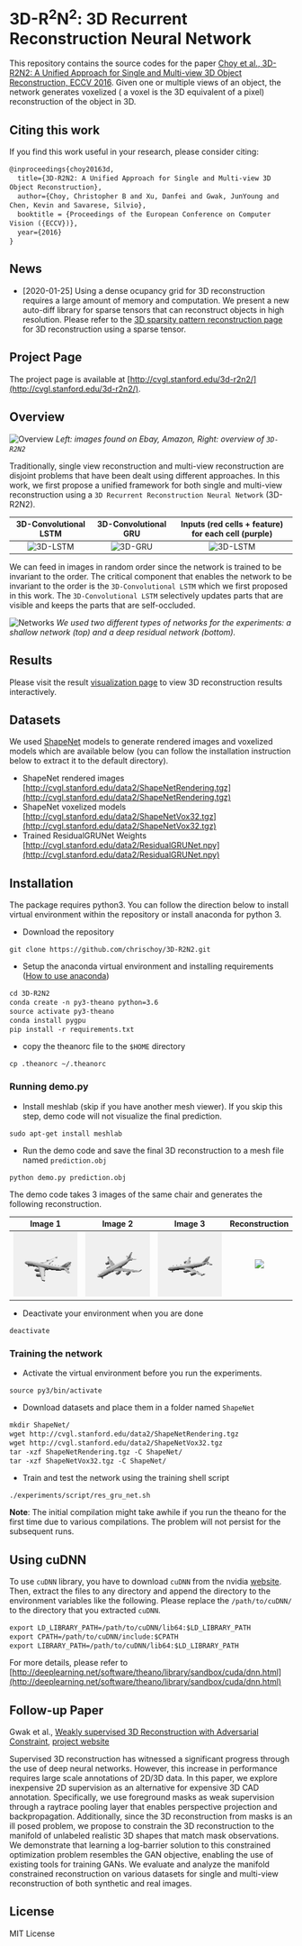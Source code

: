 # 3D-R<sup>2</sup>N<sup>2</sup>: 3D Recurrent Reconstruction Neural Network

This repository contains the source codes for the paper [Choy et al., 3D-R2N2: A Unified Approach for Single and Multi-view 3D Object Reconstruction, ECCV 2016](http://arxiv.org/abs/1604.00449). Given one or multiple views of an object, the network generates voxelized ( a voxel is the 3D equivalent of a pixel) reconstruction of the object in 3D.

## Citing this work

If you find this work useful in your research, please consider citing:

```
@inproceedings{choy20163d,
  title={3D-R2N2: A Unified Approach for Single and Multi-view 3D Object Reconstruction},
  author={Choy, Christopher B and Xu, Danfei and Gwak, JunYoung and Chen, Kevin and Savarese, Silvio},
  booktitle = {Proceedings of the European Conference on Computer Vision ({ECCV})},
  year={2016}
}
```

## News

- [2020-01-25] Using a dense ocupancy grid for 3D reconstruction requires a large amount of memory and computation. We present a new auto-diff library for sparse tensors that can reconstruct objects in high resolution. Please refer to the [3D sparsity pattern reconstruction page](https://stanfordvl.github.io/MinkowskiEngine/demo/sparse_tensor_reconstruction.html) for 3D reconstruction using a sparse tensor.

## Project Page

The project page is available at [http://cvgl.stanford.edu/3d-r2n2/](http://cvgl.stanford.edu/3d-r2n2/).

## Overview

![Overview](imgs/overview.png)
*Left: images found on Ebay, Amazon, Right: overview of `3D-R2N2`*

Traditionally, single view reconstruction and multi-view reconstruction are disjoint problems that have been dealt using different approaches. In this work, we first propose a unified framework for both single and multi-view reconstruction using a `3D Recurrent Reconstruction Neural Network` (3D-R2N2).

| 3D-Convolutional LSTM     | 3D-Convolutional GRU    | Inputs (red cells + feature) for each cell (purple) |
|:-------------------------:|:-----------------------:|:---------------------------------------------------:|
| ![3D-LSTM](imgs/lstm.png) | ![3D-GRU](imgs/gru.png) | ![3D-LSTM](imgs/lstm_time.png)                      |

We can feed in images in random order since the network is trained to be invariant to the order. The critical component that enables the network to be invariant to the order is the `3D-Convolutional LSTM` which we first proposed in this work. The `3D-Convolutional LSTM` selectively updates parts that are visible and keeps the parts that are self-occluded.

![Networks](imgs/full_network.png)
*We used two different types of networks for the experiments: a shallow network (top) and a deep residual network (bottom).*


## Results

Please visit the result [visualization page](http://3d-r2n2.stanford.edu/viewer/) to view 3D reconstruction results interactively.


## Datasets

We used [ShapeNet](http://shapenet.cs.stanford.edu) models to generate rendered images and voxelized models which are available below (you can follow the installation instruction below to extract it to the default directory).

- ShapeNet rendered images [http://cvgl.stanford.edu/data2/ShapeNetRendering.tgz](http://cvgl.stanford.edu/data2/ShapeNetRendering.tgz)
- ShapeNet voxelized models [http://cvgl.stanford.edu/data2/ShapeNetVox32.tgz](http://cvgl.stanford.edu/data2/ShapeNetVox32.tgz)
- Trained ResidualGRUNet Weights [http://cvgl.stanford.edu/data2/ResidualGRUNet.npy](http://cvgl.stanford.edu/data2/ResidualGRUNet.npy)


## Installation

The package requires python3. You can follow the direction below to install virtual environment within the repository or install anaconda for python 3.

- Download the repository

```
git clone https://github.com/chrischoy/3D-R2N2.git
```

- Setup the anaconda virtual environment and installing requirements ([How to use anaconda](https://conda.io/docs/user-guide/install/index.html))

```
cd 3D-R2N2
conda create -n py3-theano python=3.6
source activate py3-theano
conda install pygpu
pip install -r requirements.txt
```
- copy the theanorc file to the `$HOME` directory

```
cp .theanorc ~/.theanorc
```


### Running demo.py

- Install meshlab (skip if you have another mesh viewer). If you skip this step, demo code will not visualize the final prediction.

```
sudo apt-get install meshlab
```

- Run the demo code and save the final 3D reconstruction to a mesh file named `prediction.obj`

```
python demo.py prediction.obj
```

The demo code takes 3 images of the same chair and generates the following reconstruction.

| Image 1         | Image 2         | Image 3         | Reconstruction                                                                            |
|:---------------:|:---------------:|:---------------:|:-----------------------------------------------------------------------------------------:|
| ![](imgs/0.png) | ![](imgs/1.png) | ![](imgs/2.png) | <img src="https://github.com/chrischoy/3D-R2N2/blob/master/imgs/pred.png" height="127px"> |

- Deactivate your environment when you are done

```
deactivate
```


### Training the network

- Activate the virtual environment before you run the experiments.

```
source py3/bin/activate
```

- Download datasets and place them in a folder named `ShapeNet`

```
mkdir ShapeNet/
wget http://cvgl.stanford.edu/data2/ShapeNetRendering.tgz
wget http://cvgl.stanford.edu/data2/ShapeNetVox32.tgz
tar -xzf ShapeNetRendering.tgz -C ShapeNet/
tar -xzf ShapeNetVox32.tgz -C ShapeNet/
```

- Train and test the network using the training shell script

```
./experiments/script/res_gru_net.sh
```

**Note**: The initial compilation might take awhile if you run the theano for the first time due to various compilations. The problem will not persist for the subsequent runs.


## Using cuDNN

To use `cuDNN` library, you have to download `cuDNN` from the nvidia [website](https://developer.nvidia.com/rdp/cudnn-download). Then, extract the files to any directory and append the directory to the environment variables like the following. Please replace the `/path/to/cuDNN/` to the directory that you extracted `cuDNN`.

```
export LD_LIBRARY_PATH=/path/to/cuDNN/lib64:$LD_LIBRARY_PATH
export CPATH=/path/to/cuDNN/include:$CPATH
export LIBRARY_PATH=/path/to/cuDNN/lib64:$LD_LIBRARY_PATH
```

For more details, please refer to [http://deeplearning.net/software/theano/library/sandbox/cuda/dnn.html](http://deeplearning.net/software/theano/library/sandbox/cuda/dnn.html)


## Follow-up Paper

Gwak et al., [Weakly supervised 3D Reconstruction with Adversarial Constraint](https://arxiv.org/abs/1705.10904), [project website](http://cvgl.stanford.edu/mcrecon/)

Supervised 3D reconstruction has witnessed a significant progress through the use of deep neural networks. However, this increase in performance requires large scale annotations of 2D/3D data. In this paper, we explore inexpensive 2D supervision as an alternative for expensive 3D CAD annotation. Specifically, we use foreground masks as weak supervision through a raytrace pooling layer that enables perspective projection and backpropagation. Additionally, since the 3D reconstruction from masks is an ill posed problem, we propose to constrain the 3D reconstruction to the manifold of unlabeled realistic 3D shapes that match mask observations. We demonstrate that learning a log-barrier solution to this constrained optimization problem resembles the GAN objective, enabling the use of existing tools for training GANs. We evaluate and analyze the manifold constrained reconstruction on various datasets for single and multi-view reconstruction of both synthetic and real images.


## License

MIT License
